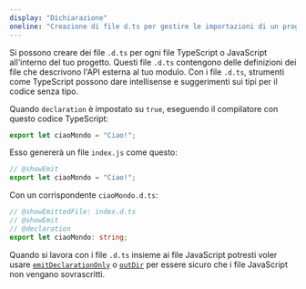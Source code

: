 ```yaml
---
display: "Dichiarazione"
oneline: "Creazione di file d.ts per gestire le importazioni di un progetto"
---
```


Si possono creare dei file `.d.ts` per ogni file TypeScript o JavaScript all'interno del tuo progetto. 
Questi file `.d.ts` contengono delle definizioni dei file che descrivono l'API esterna al tuo modulo. 
Con i file `.d.ts`, strumenti come TypeScript possono dare intellisense e suggerimenti sui tipi per il codice senza tipo.

Quando `declaration` è impostato su `true`, eseguendo il compilatore con questo codice TypeScript:

```ts twoslash
export let ciaoMondo = "Ciao!";
```

Esso genererà un file `index.js` come questo:

```ts twoslash
// @showEmit
export let ciaoMondo = "Ciao!";
```

Con un corrispondente `ciaoMondo.d.ts`:

```ts twoslash
// @showEmittedFile: index.d.ts
// @showEmit
// @declaration
export let ciaoMondo: string;
```

Quando si lavora con i file `.d.ts` insieme ai file JavaScript potresti voler usare [`emitDeclarationOnly`](#emitDeclarationOnly) o [`outDir`](#outDir) per essere sicuro che i file JavaScript non vengano sovrascritti.
